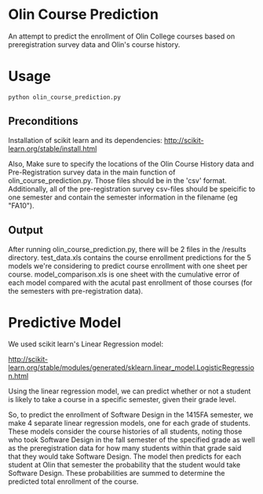 Olin Course Prediction
======================

An attempt to predict the enrollment of Olin College courses based on preregistration survey data and Olin's course history. 

# Usage

    python olin_course_prediction.py

## Preconditions

Installation of scikit learn and its dependencies: http://scikit-learn.org/stable/install.html

Also, Make sure to specify the locations of the Olin Course History data and Pre-Registration survey data in the main function of olin_course_prediction.py. Those files should be in the 'csv' format. Additionally, all of the pre-registration survey csv-files should be speicific to one semester and contain the semester information in the filename (eg "FA10").

## Output

After running olin_course_prediction.py, there will be 2 files in the /results directory. test_data.xls contains the course enrollment predictions for the 5 models we're considering to predict course enrollment with one sheet per course. model_comparison.xls is one sheet with the cumulative error of each model compared with the acutal past enrollment of those courses (for the semesters with pre-registration data). 

# Predictive Model

We used scikit learn's Linear Regression model: 

http://scikit-learn.org/stable/modules/generated/sklearn.linear_model.LogisticRegression.html 

Using the linear regression model, we can predict whether or not a student is likely to take a course in a specific semester, given their grade level. 

So, to predict the enrollment of Software Design in the 1415FA semester, we make 4 separate linear regression models, one for each grade of students. These models consider the course histories of all students, noting those who took Software Design in the fall semester of the specified grade as well as the preregistration data for how many students within that grade said that they would take Software Design. The model then predicts for each student at Olin that semester the probability that the student would take Software Design. These probabilities are summed to determine the predicted total enrollment of the course. 